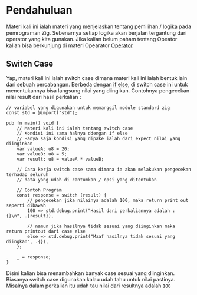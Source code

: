 # Pendahuluan
Materi kali ini ialah materi yang menjelaskan tentang pemilihan / logika pada pemrograman Zig. Sebenarnya setiap logika akan berjalan tergantung dari operator yang kita gunakan. Jika kalian belum paham tentang Opeator kalian bisa berkunjung di materi Opearator [Operator](https://github.com/bellshade/zig/Basic/06_operator_pada_pemrograman_zig)

## Switch Case
Yap, materi kali ini ialah switch case dimana materi kali ini ialah bentuk lain dari sebuah percabangan. Berbeda dengan [if else](https://github.com/bellshade/zig/Basic/07_logika_pada_pemrograman_zig), di switch case ini untuk menentukannya bisa langsung nilai yang diingikan. Contohnya pengecekan nilai result dari hasil perkalian :
```zig
// variabel yang digunakan untuk memanggil module standard zig
const std = @import("std");

pub fn main() void {
    // Materi kali ini ialah tentang switch case
    // Kondisi ini sama halnya ddengan if else
    // Hanya saja kondisi yang dipake ialah dari expect nilai yang diinginkan
    var valueA: u8 = 20;
    var valueB: u8 = 5;
    var result: u8 = valueA * valueB;

    // Cara kerja switch case sama dimana ia akan melakukan pengecekan terhadap seluruh
    // data yang udah di cantumkan / opsi yang ditentukan

    // Contoh Program
    const response = switch (result) {
        // pengecekan jika nilainya adalah 100, maka return print out seperti dibawah
        100 => std.debug.print("Hasil dari perkaliannya adalah : {}\n", .{result}),

        // namun jika hasilnya tidak sesuai yang diinginkan maka return printout dari case else
        else => std.debug.print("Maaf hasilnya tidak sesuai yang diingkan", .{}),
    };

    _ = response;
}
```
Disini kalian bisa menambahkan banyak case sesuai yang diinginkan. Biasanya switch case digunakan kalau udah tahu untuk nilai pastinya. Misalnya dalam perkalian itu udah tau nilai dari resultnya adalah `100`